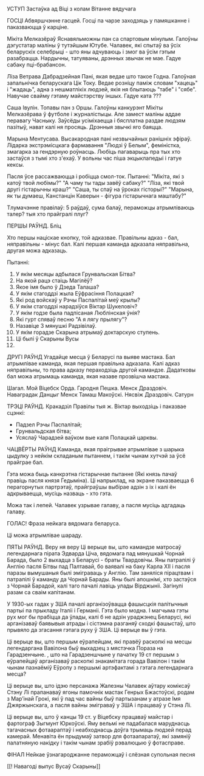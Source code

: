 
УСТУП
Застаўка ад Віці з колам
Вітанне вядучага

ГОСЦІ
Абвяршчэнне гасцей.
Госці па чарзе заходзяць у памяшканне і паказваюцца ў карціне.

Мікіта Мелказёраў
Яснавяльможны пан са спартовым мінулым. Галоўны дэгустатар маліны ў тутэйшым Ютубе. Чалавек, які спытаў ва ўсіх беларускіх селебрыці - што яны адчуваюць і змог ва ўсім гэтым разабрацца. Нардычны, татуяваны, дрэнных звычак не мае. Гадуе сабаку пці-брабансон.

Ліза Ветрава
Дабрадзейная Пані, якая ведае што такое Годна. Галоўная запальнічка беларускага Цік Току. Ведае розніцу паміж словам "хацець" і "жадаць", адна з нешматлікіх людзей, якія ня блытаюць "табе" і "сябе". Навучае свайму гэтаму майстэрству іншых. Гадуе ката ???

Саша Івулін.
Топавы пан з Оршы. Галоўны канкурэнт Мікіты Мелказёрава ў футболе і журналістыцы. Але замест маліны аддае перавагу Часныку. Заўсёды усіміхаецца і бясплатна раздае людзям пазітыў, нават калі ня просяць. Дрэнныя звычкі яго баяцца.

Марына Ментусава.
Высакародная пані незвычайных ранішніх эфіраў. Лідарка экстрэмісцкага фармавання "Людзі ў Белым", феміністка, змагарка за гендэрную роўнасць. Любіць пагаварыць пра тых хто застаўся з тымі хто з'ехаў. У вольны час піша экцыклапедыі і гатуе кексы.



Пасля ўсе рассажваюцца і робіцца смол-ток.
Пытанні:
"Мікіта, які з катоў твой любімы?" "А чаму ты тады завёў сабаку?"
"Ліза, які твой другі гістарычны краш?"
"Саша, ты спаў на ўроках гісторыі?"
"Марына, як ты думаеш, Канстанцін Каверын - фігура гістарычнага маштабу?"



Тлумачэнне правілаў:
5 раўдаў, сума балаў, пераможцы атрымліваюць талер? тыя хто прайгралі плуг?


ПЕРШЫ РАЎНД. Бліц

Хто першы націскае кнопку, той адказвае. Правільны адказ - бал, няправільны - мінус бал. Калі першая каманда адказала няправільна, другая можа адказаць.

Пытанні:

1. У якім месяцы адбылася Грунвальская Бітва?
2. На якой рацэ стаіць Магілёў?
3. Якое імя было ў Дзеда Талаша?
4. У якім стагоддзі жыла Еўфрасіння Полацкая?
5. Які род войскаў у Рэчы Паспалітай меў крылы?
6. У якім стагоддзі нарадзіўся Віктар Шукеловіч?
7. У якім годзе была падпісаная Люблінская ўнія?
8. Які гурт спяваў песню "А я лягу прылягу"?
9. Назавіце 3 мянушкі Радзівілаў.
10. У якім горадзе Скарына атрымаў доктарскую ступень.
11. Ці былі ў Скарыны Вусы
12. 

ДРУГІ РАЎНД
Угадайце месца ў Беларусі па выяве мастака. Бал атрымлівае каманда, якая першая правільна адказала. Калі адказ няправільны, то права адказу пераходзіць другой камандзе. Дадатковы бал можа атрымаць каманда, якая назаве прозвішча мастака. 

Шагал. Мой Віцебск
Орда. Гародня
Пешка. Менск
Драздовіч. Наваградак
Данцыг Менск
Тамаш Макоўскі. Нясвіж
Драздовіч. Сатурн

ТРЭЦІ РАЎНД. Кракадзіл
Правілы тыя ж.
Віктар выходзіць і паказвае сцэнкі: 
- Падзел Рэчы Паспалітай;
- Грунвальдская бітва;
- Усяслаў Чарадзей ваўком вые каля Полацкай царквы.

ЧАЦВЁРТЫ РАЎНД
Каманда, якая праігрывае атрымлівае з шарыка цыдулку з нейкім складаным пытаннем, і такім чынам хутчэй за ўсё прайграе бал.

Гэта можа быць канкрэтна гістарычнае пытанне (Які князь пачаў правіць пасля князя Гедыміна). Ці напрыклад, на экране паказваецца 6 перагорнутых партрэтаў, прайграўшы выбірае адзін з іх і калі ён адкрываецца, мусіць назваць - хто гэта.

Можа так і лепей. Чалавек узрывае галаву, а пасля мусіць адгадаць галаву.

ГОЛАС! Фраза нейкага вядомага беларуса.

Ці можа атрымлівае шараду.


ПЯТЫ РАЎНД. Веру ня веру
Ці верыце вы, што камандзе матросаў легендарнага пірата Эдварда Ціча, вядомага пад мянушкай Чорнай Барада, было 2 выхадца з Беларусі - браты Твардовічы. Яны патрапілі ў Англію пасля Бітвы пад Палтавай, бо ваявалі на баку Карла XII і пасля паразы вымушаныя былі эміграваць у Англію. Там заняліся пірацтвам і патрапілі ў каманду да Чорнай Барады. Яны былі апошнімі, хто застаўся з Чорнай Барадой, калі таго пачалі лавіць улады Вірджыніі. Загінулі разам са сваім капітанам.

У 1930-ых гадах у ЗША пачалі арганізоўвацца фашысцкія палітычныя партыі па прыкладу Італіі і Германіі. Гэта было модна. І магчыма гэты рух мог бы прабіцца да ўлады, калі б не адзін ураджэнец Беларусі, які арганізаваў баявывыя атрады і сістэмна разганяў сходкі фашыстаў, што прывяло да згасання гэтага руху ў ЗША. Ці верыце вы ў гэта.

Ці верыце вы, што першым еўрапейцам, які правёў раскопкі на месцы легендаргана Вавілона быў выхадзец з мястэчка Пораза на Гарадзенчыне. 
, што на Гарадзеншчыне у пачатку 19 ст першым з еўрапейцаў арганізаваў раскопкі знакамітага горада Вавілон і такім чынам пазнаёміў Еўропу з першымі артэфактамі з гэтага легендарнага месца?

Ці верыце вы, што ідэю персанажа Жалезны Чалавек аўтару коміксаў Стэну Лі прапанаваў ягоны памочнік мастак Генрых Бжастоўскі, родам з Мар’інай Грокі, які ў пад час вайны быў партызанам у атразе Імя Джяржынскага, а пасля вайны эміграваў у ЗША і працаваў у Стэна Лі.

Ці верыце вы, што ў канцы 19 ст. у Віцебску працаваў майстар і фартограф Зыгмунт Юркоўскі. Яму вельмі не падабалася маруднасць тагачасных фотаараптаў і неабходнасць доўга трымаць людзей перад камерай. Менавіта ён прыдумаў  затвор для фотаапаратаў, які замяніў палатняную накідку і такім чынам зрабіў рэвалюцыю ў фотасправе.

ФІНАЛ
Нейкае ўзнагароджанне пераможцаў і слёзная супольная песня

[[! Навагоді выпус Вусаў Скарыны]]
